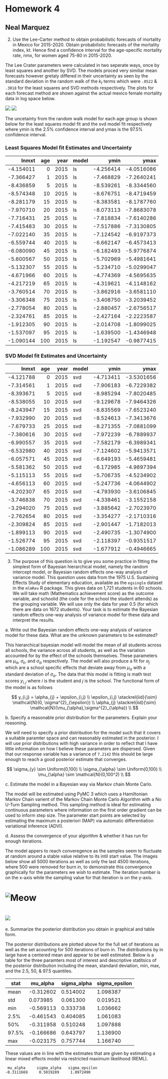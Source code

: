 # Homework 4  
## Neal Marquez  



2) Use the Lee-Carter method to obtain probabilistic forecasts of mortality in 
Mexico for 2015-2020.  Obtain probabilistic forecasts of the mortality index,
kt.  Hence find a confidence interval for the age-specific mortality rate, nmx,
for women aged 75-80 in 2015-2020.

The Lee Crater parameters were calculated in two seperate ways, once by least
squares and another by SVD. The models proced very similiar mean forecasts 
however gretaly differed in their uncertainty as seen by the standard deviation
in the random walk of the $k_t$ terms which were `.0522` & `.3018` for the least
squares and SVD methods respectively. The plots for each forecast method are 
shown against the  actual mexico female mortality data in log space below.

![](/home/nmarquez/Documents/Classes/statdemog/week5/allleecarterls.jpg "")
![](/home/nmarquez/Documents/Classes/statdemog/week5/allleecartersvd.jpg "")

The uncetainty from the random walk model for each age group is shown below 
for the least squares model fit and the svd model fit respectively where ymin
is the 2.5% confidence interval and ymax is the 97.5% confidence interval.

### Least Squares Model fit Estimates and Uncertainty

|     lnmxt| age| year|model |      ymin|       ymax|
|---------:|---:|----:|:-----|---------:|----------:|
| -4.154011|   0| 2015|ls    | -4.256414| -4.0516086|
| -7.366427|   1| 2015|ls    | -7.468829| -7.2640241|
| -8.436859|   5| 2015|ls    | -8.539261| -8.3344560|
| -8.574348|  10| 2015|ls    | -8.676751| -8.4719459|
| -8.281179|  15| 2015|ls    | -8.383581| -8.1787760|
| -7.970710|  20| 2015|ls    | -8.073113| -7.8683078|
| -7.716431|  25| 2015|ls    | -7.818834| -7.6140286|
| -7.415483|  30| 2015|ls    | -7.517886| -7.3130805|
| -7.022140|  35| 2015|ls    | -7.124542| -6.9197373|
| -6.559744|  40| 2015|ls    | -6.662147| -6.4573413|
| -6.080090|  45| 2015|ls    | -6.182493| -5.9776874|
| -5.600567|  50| 2015|ls    | -5.702969| -5.4981641|
| -5.132307|  55| 2015|ls    | -5.234710| -5.0299047|
| -4.671966|  60| 2015|ls    | -4.774369| -4.5695635|
| -4.217219|  65| 2015|ls    | -4.319621| -4.1148162|
| -3.760514|  70| 2015|ls    | -3.862916| -3.6581110|
| -3.306348|  75| 2015|ls    | -3.408750| -3.2039452|
| -2.778054|  80| 2015|ls    | -2.880457| -2.6756517|
| -2.324761|  85| 2015|ls    | -2.427164| -2.2223587|
| -1.912305|  90| 2015|ls    | -2.014708| -1.8099025|
| -1.537097|  95| 2015|ls    | -1.639500| -1.4346948|
| -1.090144| 100| 2015|ls    | -1.192547| -0.9877415|

### SVD Model fit Estimates and Uncertainty

|     lnmxt| age| year|model |      ymin|       ymax|
|---------:|---:|----:|:-----|---------:|----------:|
| -4.121788|   0| 2015|svd   | -4.713411| -3.5301656|
| -7.314561|   1| 2015|svd   | -7.906183| -6.7229382|
| -8.393671|   5| 2015|svd   | -8.985294| -7.8020485|
| -8.538055|  10| 2015|svd   | -9.129678| -7.9464326|
| -8.243947|  15| 2015|svd   | -8.835569| -7.6523240|
| -7.932990|  20| 2015|svd   | -8.524613| -7.3413676|
| -7.679733|  25| 2015|svd   | -8.271355| -7.0881099|
| -7.380616|  30| 2015|svd   | -7.972239| -6.7889937|
| -6.990557|  35| 2015|svd   | -7.582179| -6.3989341|
| -6.532980|  40| 2015|svd   | -7.124602| -5.9413571|
| -6.057571|  45| 2015|svd   | -6.649193| -5.4659481|
| -5.581362|  50| 2015|svd   | -6.172985| -4.9897394|
| -5.115113|  55| 2015|svd   | -5.706735| -4.5234902|
| -4.656113|  60| 2015|svd   | -5.247736| -4.0644902|
| -4.202307|  65| 2015|svd   | -4.793930| -3.6106845|
| -3.746838|  70| 2015|svd   | -4.338461| -3.1552158|
| -3.294020|  75| 2015|svd   | -3.885642| -2.7023970|
| -2.762654|  80| 2015|svd   | -3.354277| -2.1710316|
| -2.309824|  85| 2015|svd   | -2.901447| -1.7182013|
| -1.899113|  90| 2015|svd   | -2.490735| -1.3074900|
| -1.526774|  95| 2015|svd   | -2.118397| -0.9351517|
| -1.086289| 100| 2015|svd   | -1.677912| -0.4946665|

3) The purpose of this question is to give you some practice in fitting the
simplest form of Bayesian hierarchical model, namely the random intercept model,
or Bayesian random effects one-way analysis of variance model.
This question uses data from the 1975 U.S. Sustaining Effects Study of
elementary education, available as the `egsingle` dataset in the `mlmRev` R
package. This gives data on 1,721 students in 60 schools. We will take
math (Mathematics achievement score) as the outcome variable, and schoolid
(the code for the school the student attends) as the grouping variable. 
We will use only the data for year 0.5 (for which there are data on 1672
students). Your task is to estimate the Bayesian random effects 
one-way analysis of variance model for these data and interpret the results.

a. Write out the Bayesian random effects one-way analysis of variance model for
these data. What are the unknown parameters to be estimated?

This hierarchical bayesian model will model the mean of all students across
all schools, the variance across all students, as well as the variation
accounted for by the effect of the schools themselves. These parameters are 
$\mu_{\alpha}$, $\sigma_{\epsilon}$, and $\sigma_{\alpha}$ respectively. The
model will also produce a fit for $\alpha_j$ which are a school specific 
effects that deviate away from $\mu_{\alpha}$ with a standard deviation of 
$\sigma_{\alpha}$. The data that this model is fitting is math test scores
$y_{i,j}$ where $i$ is the student and $j$ is the school. The functional
form of the model is as follows

$$
y_{i,j} = \alpha_{j} + \epsilon_{i,j} \\
\epsilon_{i,j} \stackrel{iid}{\sim} \mathcal{N}(0, \sigma^{2}_{\epsilon}) \\
\alpha_{j} \stackrel{iid}{\sim} \mathcal{N}(\mu_{\alpha},\sigma^{2}_{\alpha}) \\
$$

b. Specify a reasonable prior distribution for the parameters. Explain your
reasoning.  

We will need to specify a prior distribution for the model such that it covers 
a suitable paramter space and can reasonably estimated in the posterior. I will 
use prior distributions with high variance in order to reflect that I have 
little information on how I believe these parameters are dispersed. Given that
our response variable has a variance of `7.2142` this should be large enough to
reach a good posterior estimate that converges.

$$
\sigma_{y} \sim Uniform(0,100)  \\
\sigma_{\alpha} \sim Uniform(0,100)  \\
\mu_{\alpha} \sim \mathcal{N}(0,100^2)  \\
$$


c. Estimate the model in a Bayesian way via Markov chain Monte Carlo.  

The model will be estimated using PyMC 3 which uses a Hamiltonian Markov Chain 
varient of the Markov Chain Monte Carlo Algorithm with a No U-Turn Sampling 
method. This sampling method is ideal for estimating continuous parameters where
information on the first order gradient can be used to inform step size. The
parameter start points are selected by estimating the maximum a posteriori (MAP)
via automatic differentiation variational inference (ADVI).  

d. Assess the convergence of your algorithm & whether it has run for enough
iterations.

The model appers to reach converegence as the samples seem to fluctuate at
random around a stable value relative to its intil start value. The images below
show all 5000 iterations as well as only the last 4500 iterations, where 500 
were removed for burn in, to demonstrate this convergence graphically for the 
parameters we wish to estimate. The iteration number is on the x-axis while the
sampling value for that iteration is on the y-axis.

# ![Meow](/home/nmarquez/Documents/Classes/statdemog/week5/alltrace.png "")

# ![](/home/nmarquez/Documents/Classes/statdemog/week5/burntrace.png "")

e. Summarize the posterior distribution you obtain in graphical and table form.  

The posterior distributions are plotted above for the full set of iterations as 
well as the set acounting for 500 iterations of burn in. The distributions by in
large have a centered mean and appear to be well estimated. Below is a table for
the three paramters most of interest and descriptive statitsics of the posterior
distribution including the mean, standard deviation, min, max, and the 2.5, 50, 
& 97.5 quantiles.

| stat | mu_alpha  | sigma_alpha | sigma_epsilon |
|----- | --------- | ----------- | ------------- |
|mean  | -0.312602 | 0.514002    | 1.098387      |
|std   |  0.073985 | 0.061300    | 0.019521      |
|min   | -0.569113 | 0.333738    | 1.036662      |
|2.5%  | -0.461543 | 0.404085    | 1.061083      |
|50%   | -0.311958 | 0.510248    | 1.097888      |
|97.5% | -0.166686 | 0.643797    | 1.136900      |
|max   | -0.023175 | 0.757744    | 1.166740      |
 
These values are in line with the estimates that are given by estimating a 
linear mixed effects model via restricted maximum likelihood (REML).

```
 mu_alpha     sigma_alpha   sigma_epsilon 
-0.3111669     0.5019289     1.0972490 
```
